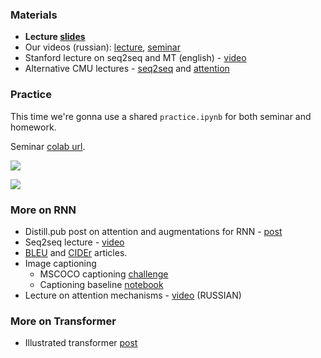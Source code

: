 ### Materials
* __Lecture [slides](https://github.com/yandexdataschool/nlp_course/raw/master/resources/slides/nlp18_04_seq2seq_attention.pdf)__
* Our videos (russian): [lecture](https://yadi.sk/i/3y9JX6Q_0ZLqpA), [seminar](https://yadi.sk/i/cB5606vgbOlBog)
* Stanford lecture on seq2seq and MT (english) - [video](https://www.youtube.com/watch?v=IxQtK2SjWWM)
* Alternative CMU lectures - [seq2seq](https://www.youtube.com/watch?v=aHkgjfKvIhk&list=PL8PYTP1V4I8Ba7-rY4FoB4-jfuJ7VDKEE&index=20) and [attention](https://www.youtube.com/watch?v=ullLRKZ99qQ&index=21&list=PL8PYTP1V4I8Ba7-rY4FoB4-jfuJ7VDKEE)

### Practice
This time we're gonna use a shared `practice.ipynb` for both seminar and homework.

Seminar [colab url](https://colab.research.google.com/github/yandexdataschool/nlp_course/blob/master/week4_seq2seq/practice.ipynb).

![](https://raw.githubusercontent.com/yandexdataschool/nlp_course/master/resources/vanilla_enc_dec.gif)

![](https://raw.githubusercontent.com/yandexdataschool/nlp_course/master/resources/attention_mechanism.gif)

### More on RNN
* Distill.pub post on attention and augmentations for RNN - [post](https://distill.pub/2016/augmented-rnns/)
* Seq2seq lecture - [video](https://www.youtube.com/watch?v=G5RY_SUJih4)
* [BLEU](http://www.aclweb.org/anthology/P02-1040.pdf) and [CIDEr](https://arxiv.org/pdf/1411.5726.pdf) articles.
* Image captioning
  * MSCOCO captioning [challenge](http://mscoco.org/dataset/#captions-challenge2015)
  * Captioning baseline [notebook](https://github.com/yandexdataschool/HSE_deeplearning/blob/master/week7/captioning_solution_ars.ipynb)
* Lecture on attention mechanisms - [video](https://www.youtube.com/watch?v=_XRBlhzb31U) (RUSSIAN)

### More on Transformer
* Illustrated transformer [post](https://jalammar.github.io/illustrated-transformer/)

